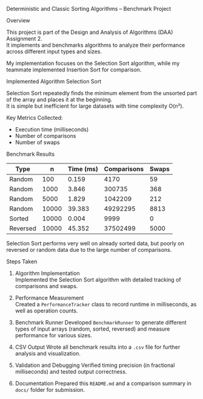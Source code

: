Deterministic and Classic Sorting Algorithms – Benchmark Project

Overview

This project is part of the Design and Analysis of Algorithms (DAA) Assignment 2.  
It implements and benchmarks algorithms to analyze their performance across different input types and sizes.

My implementation focuses on the Selection Sort algorithm, while my teammate implemented Insertion Sort for comparison.

Implemented Algorithm
Selection Sort

Selection Sort repeatedly finds the minimum element from the unsorted part of the array and places it at the beginning.  
It is simple but inefficient for large datasets with time complexity O(n²).

Key Metrics Collected:
- Execution time (milliseconds)
- Number of comparisons
- Number of swaps


Benchmark Results

| Type      | n     | Time (ms) | Comparisons | Swaps |
|------------|-------|-----------|--------------|-------|
| Random     | 100   | 0.159 | 4170 | 59 |
| Random     | 1000  | 3.846 | 300735 | 368 |
| Random     | 5000  | 1.829 | 1042209 | 212 |
| Random     | 10000 | 39.383 | 49292295 | 8813 |
| Sorted     | 10000 | 0.004 | 9999 | 0 |
| Reversed   | 10000 | 45.352 | 37502499 | 5000 |

Selection Sort performs very well on already sorted data, but poorly on reversed or random data due to the large number of comparisons.


Steps Taken

1. Algorithm Implementation  
   Implemented the Selection Sort algorithm with detailed tracking of comparisons and swaps.

2. Performance Measurement  
   Created a `PerformanceTracker` class to record runtime in milliseconds, as well as operation counts.

3. Benchmark Runner
   Developed `BenchmarkRunner` to generate different types of input arrays (random, sorted, reversed) and measure performance for various sizes.

4. CSV Output
   Wrote all benchmark results into a `.csv` file for further analysis and visualization.

5. Validation and Debugging 
   Verified timing precision (in fractional milliseconds) and tested output correctness.

6. Documentation
   Prepared this `README.md` and a comparison summary in `docs/` folder for submission.